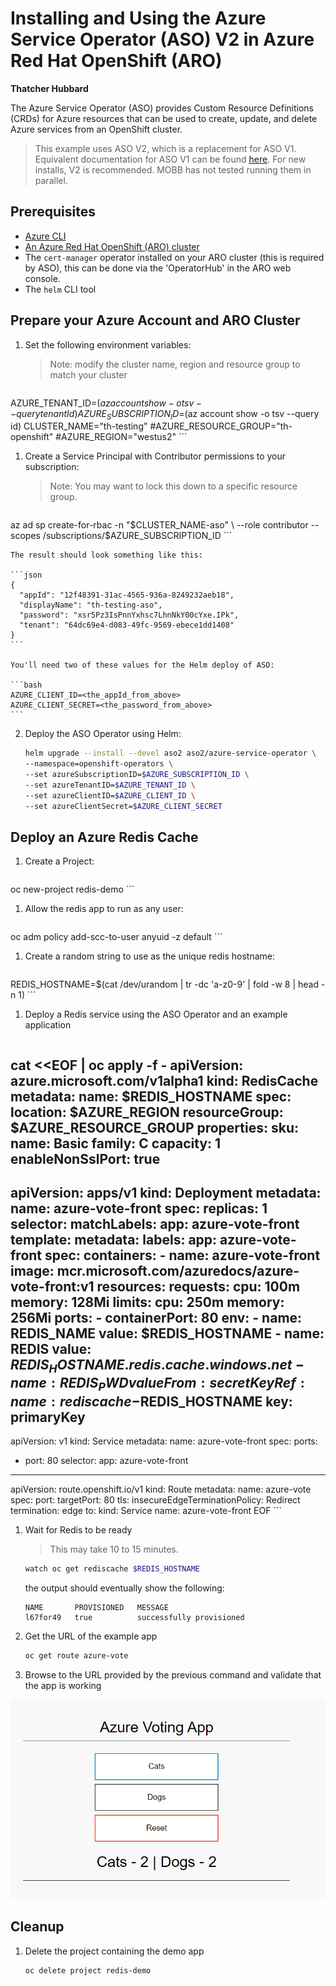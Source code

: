 # Installing and Using the Azure Service Operator (ASO) V2 in Azure Red Hat OpenShift (ARO)

**Thatcher Hubbard**

The Azure Service Operator (ASO) provides Custom Resource Definitions (CRDs) for Azure resources that can be used to create, update, and delete Azure services from an OpenShift cluster.

> This example uses ASO V2, which is a replacement for ASO V1. Equivalent documentation for ASO V1 can be found [here](/azure-service-operator-v1). For new installs, V2 is recommended. MOBB has not tested running them in parallel.

## Prerequisites

* [Azure CLI](https://docs.microsoft.com/en-us/cli/azure/install-azure-cli?view=azure-cli-latest)
* [An Azure Red Hat OpenShift (ARO) cluster](/quickstart-aro)
* The `cert-manager` operator installed on your ARO cluster (this is required by ASO), this can be done via the 'OperatorHub' in the ARO web console.
* The `helm` CLI tool

## Prepare your Azure Account and ARO Cluster

1. Set the following environment variables:

    > Note: modify the cluster name, region and resource group to match your cluster

    ```bash
AZURE_TENANT_ID=$(az account show -o tsv --query tenantId)
AZURE_SUBSCRIPTION_ID=$(az account show -o tsv --query id)
CLUSTER_NAME="th-testing"
#AZURE_RESOURCE_GROUP="th-openshift"
#AZURE_REGION="westus2"
    ```

1. Create a Service Principal with Contributor permissions to your subscription:

    > Note: You may want to lock this down to a specific resource group.

    ```bash
az ad sp create-for-rbac -n "$CLUSTER_NAME-aso" \
--role contributor --scopes /subscriptions/$AZURE_SUBSCRIPTION_ID
    ```

    The result should look something like this:

    ```json
    {
      "appId": "12f48391-31ac-4565-936a-8249232aeb18",
      "displayName": "th-testing-aso",
      "password": "xsr5Pz3IsPnnYxhsc7LhnNkY00cYxe.IPk",
      "tenant": "64dc69e4-d083-49fc-9569-ebece1dd1408"
    }
    ```

    You'll need two of these values for the Helm deploy of ASO:

    ```bash
    AZURE_CLIENT_ID=<the_appId_from_above>
    AZURE_CLIENT_SECRET=<the_password_from_above>
    ```


2. Deploy the ASO Operator using Helm:

    ```bash
    helm upgrade --install --devel aso2 aso2/azure-service-operator \
    --namespace=openshift-operators \
    --set azureSubscriptionID=$AZURE_SUBSCRIPTION_ID \
    --set azureTenantID=$AZURE_TENANT_ID \
    --set azureClientID=$AZURE_CLIENT_ID \
    --set azureClientSecret=$AZURE_CLIENT_SECRET
    ```

## Deploy an Azure Redis Cache

1. Create a Project:

    ```bash
oc new-project redis-demo
    ```

1. Allow the redis app to run as any user:

    ```bash
oc adm policy add-scc-to-user anyuid -z default
    ```

1. Create a random string to use as the unique redis hostname:

    ```bash
REDIS_HOSTNAME=$(cat /dev/urandom | tr -dc 'a-z0-9' | fold -w 8 | head -n 1)
    ```

1. Deploy a Redis service using the ASO Operator and an example application

    ```
cat <<EOF | oc apply -f -
apiVersion: azure.microsoft.com/v1alpha1
kind: RedisCache
metadata:
  name: $REDIS_HOSTNAME
spec:
  location: $AZURE_REGION
  resourceGroup: $AZURE_RESOURCE_GROUP
  properties:
    sku:
      name: Basic
      family: C
      capacity: 1
    enableNonSslPort: true
---
apiVersion: apps/v1
kind: Deployment
metadata:
  name: azure-vote-front
spec:
  replicas: 1
  selector:
    matchLabels:
      app: azure-vote-front
  template:
    metadata:
      labels:
        app: azure-vote-front
    spec:
      containers:
      - name: azure-vote-front
        image: mcr.microsoft.com/azuredocs/azure-vote-front:v1
        resources:
          requests:
            cpu: 100m
            memory: 128Mi
          limits:
            cpu: 250m
            memory: 256Mi
        ports:
        - containerPort: 80
        env:
        - name: REDIS_NAME
          value: $REDIS_HOSTNAME
        - name: REDIS
          value: $REDIS_HOSTNAME.redis.cache.windows.net
        - name: REDIS_PWD
          valueFrom:
            secretKeyRef:
              name: rediscache-$REDIS_HOSTNAME
              key: primaryKey
---
apiVersion: v1
kind: Service
metadata:
  name: azure-vote-front
spec:
  ports:
  - port: 80
  selector:
    app: azure-vote-front
---
apiVersion: route.openshift.io/v1
kind: Route
metadata:
  name: azure-vote
spec:
  port:
    targetPort: 80
  tls:
    insecureEdgeTerminationPolicy: Redirect
    termination: edge
  to:
    kind: Service
    name: azure-vote-front
EOF
    ```

1. Wait for Redis to be ready

    > This may take 10 to 15 minutes.

    ```bash
    watch oc get rediscache $REDIS_HOSTNAME
    ```

    the output should eventually show the following:

    ```
    NAME       PROVISIONED   MESSAGE
    l67for49   true          successfully provisioned
    ```

1. Get the URL of the example app

    ```bash
    oc get route azure-vote
    ```

1. Browse to the URL provided by the previous command and validate that the app is working

![screenshot of voting app](./vote.png)

## Cleanup

1. Delete the project containing the demo app

    ```bash
    oc delete project redis-demo
    ```
